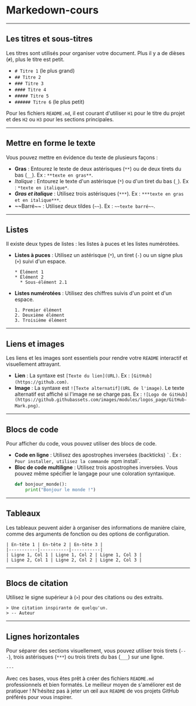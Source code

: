 # Markedown-cours

-----

## Les titres et sous-titres

Les titres sont utilisés pour organiser votre document. Plus il y a de dièses (`#`), plus le titre est petit.

  * `# Titre 1` (le plus grand)
  * `## Titre 2`
  * `### Titre 3`
  * `#### Titre 4`
  * `##### Titre 5`
  * `###### Titre 6` (le plus petit)

Pour les fichiers `README.md`, il est courant d'utiliser `H1` pour le titre du projet et des `H2` ou `H3` pour les sections principales.

-----

## Mettre en forme le texte

Vous pouvez mettre en évidence du texte de plusieurs façons :

  * **Gras** : Entourez le texte de deux astérisques (`**`) ou de deux tirets du bas (`__`). Ex : `**texte en gras**`.
  * *Italique* : Entourez le texte d'un astérisque (`*`) ou d'un tiret du bas (`_`). Ex : `*texte en italique*`.
  * ***Gras et italique*** : Utilisez trois astérisques (`***`). Ex : `***texte en gras et en italique***`.
  * \~\~Barré\~\~ : Utilisez deux tildes (`~~`). Ex : `~~texte barré~~`.

-----

## Listes

Il existe deux types de listes : les listes à puces et les listes numérotées.

  * **Listes à puces** : Utilisez un astérisque (`*`), un tiret (`-`) ou un signe plus (`+`) suivi d'un espace.
    ```
    * Élément 1
    * Élément 2
      * Sous-élément 2.1
    ```
  * **Listes numérotées** : Utilisez des chiffres suivis d'un point et d'un espace.
    ```
    1. Premier élément
    2. Deuxième élément
    3. Troisième élément
    ```

-----

## Liens et images

Les liens et les images sont essentiels pour rendre votre `README` interactif et visuellement attrayant.

  * **Lien** : La syntaxe est `[Texte du lien](URL)`. Ex : `[GitHub](https://github.com)`.
  * **Image** : La syntaxe est `![Texte alternatif](URL de l'image)`. Le texte alternatif est affiché si l'image ne se charge pas. Ex : `![Logo de GitHub](https://github.githubassets.com/images/modules/logos_page/GitHub-Mark.png)`.

-----

## Blocs de code

Pour afficher du code, vous pouvez utiliser des blocs de code.

  * **Code en ligne** : Utilisez des apostrophes inversées (backticks) `` ` ``. Ex : ` Pour installer, utilisez la commande  `npm install\`.
  * **Bloc de code multiligne** : Utilisez trois apostrophes inversées. Vous pouvez même spécifier le langage pour une coloration syntaxique.
    ```python
    def bonjour_monde():
        print("Bonjour le monde !")
    ```

-----

## Tableaux

Les tableaux peuvent aider à organiser des informations de manière claire, comme des arguments de fonction ou des options de configuration.

```
| En-tête 1 | En-tête 2 | En-tête 3 |
|-----------|-----------|-----------|
| Ligne 1, Col 1 | Ligne 1, Col 2 | Ligne 1, Col 3 |
| Ligne 2, Col 1 | Ligne 2, Col 2 | Ligne 2, Col 3 |
```

-----

## Blocs de citation

Utilisez le signe supérieur à (`>`) pour des citations ou des extraits.

```
> Une citation inspirante de quelqu'un.
> -- Auteur
```

-----

## Lignes horizontales

Pour séparer des sections visuellement, vous pouvez utiliser trois tirets (`---`), trois astérisques (`***`) ou trois tirets du bas (`___`) sur une ligne.

```
---
```

Avec ces bases, vous êtes prêt à créer des fichiers `README.md` professionnels et bien formatés. Le meilleur moyen de s'améliorer est de pratiquer \! N'hésitez pas à jeter un œil aux `README` de vos projets GitHub préférés pour vous inspirer.
